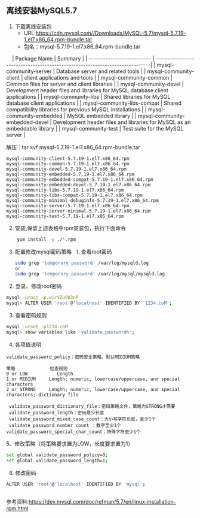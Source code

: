 ## 离线安装MySQL5.7


1. 下载离线安装包
    *  URL:https://cdn.mysql.com//Downloads/MySQL-5.7/mysql-5.7.19-1.el7.x86_64.rpm-bundle.tar
    *  包名：mysql-5.7.19-1.el7.x86_64.rpm-bundle.tar 
    
    
    
    
    
| Package Name               |	Summary                                                                   |
| -------------------------- | ----------------------------------------------------------------------------|
| mysql-community-server     | Database server and related tools |
| mysql-community-client     | client applications and tools |
| mysql-community-common     | Common files for server and client libraries |
| mysql-community-devel      | Development header files and libraries for MySQL database client applications |
| mysql-community-libs       | Shared libraries for MySQL database client applications |
| mysql-community-libs-compat    |	Shared compatibility libraries for previous MySQL installations |
| mysql-community-embedded       |	MySQL embedded library |
| mysql-community-embedded-devel |	Development header files and libraries for MySQL as an embeddable library |
| mysql-community-test           |	Test suite for the MySQL server |

解压：tar xvf mysql-5.7.19-1.el7.x86_64.rpm-bundle.tar
```text
mysql-community-client-5.7.19-1.el7.x86_64.rpm
mysql-community-common-5.7.19-1.el7.x86_64.rpm
mysql-community-devel-5.7.19-1.el7.x86_64.rpm
mysql-community-embedded-5.7.19-1.el7.x86_64.rpm
mysql-community-embedded-compat-5.7.19-1.el7.x86_64.rpm
mysql-community-embedded-devel-5.7.19-1.el7.x86_64.rpm
mysql-community-libs-5.7.19-1.el7.x86_64.rpm
mysql-community-libs-compat-5.7.19-1.el7.x86_64.rpm
mysql-community-minimal-debuginfo-5.7.19-1.el7.x86_64.rpm
mysql-community-server-5.7.19-1.el7.x86_64.rpm
mysql-community-server-minimal-5.7.19-1.el7.x86_64.rpm
mysql-community-test-5.7.19-1.el7.x86_64.rpm
``` 

2. 安装,保留上述表格中rpm安装包，执行下面命令
```sh
    yum install -y ./*.rpm
```

3. 配置修改mysql密码策略
   1. 查看root密码
   ```sh
   sudo grep 'temporary password' /var/log/mysqld.log
   or
   sudo grep 'temporary password' /var/log/mysql/mysqld.log
   ```
   2. 登录、修改root密码
   ```sh
   mysql -uroot -p.wirVZuPB3nP
   mysql> ALTER USER 'root'@'localhost' IDENTIFIED BY '1234.coM';  
   ```
   3. 查看密码规则
   ```sh
   mysql -uroot -p1234.coM
   mysql> show variables like 'validate_password%';
   ```
   4. 各项值说明
```text
validate_password_policy：密码安全策略，默认MEDIUM策略

策略	           检查规则
0 or LOW	       Length
1 or MEDIUM	    Length; numeric, lowercase/uppercase, and special characters
2 or STRONG	    Length; numeric, lowercase/uppercase, and special characters; dictionary file

 validate_password_dictionary_file：密码策略文件，策略为STRONG才需要
 validate_password_length：密码最少长度 
 validate_password_mixed_case_count：大小写字符长度，至少1个
 validate_password_number_count ：数字至少1个  validate_password_special_char_count：特殊字符至少1个
```
   5、修改策略（将策略要求置为LOW，长度要求置为1）
```sh
set global validate_password_policy=0;
set global validate_password_length=1;
```
   6. 修改密码
```sh
ALTER USER 'root'@'localhost' IDENTIFIED BY 'mysql';
   
```

参考资料:https://dev.mysql.com/doc/refman/5.7/en/linux-installation-rpm.html
